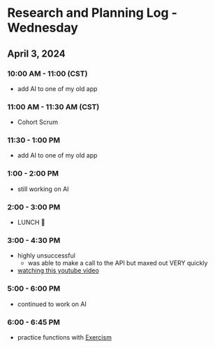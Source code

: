 # Research and Planning Log - Wednesday

## April 3, 2024

### 10:00 AM - 11:00 (CST)

- add AI to one of my old app

### 11:00 AM - 11:30 AM (CST)

- Cohort Scrum

### 11:30 - 1:00 PM

- add AI to one of my old app

### 1:00 - 2:00 PM

- still working on AI

### 2:00 - 3:00 PM

- LUNCH 🍔

### 3:00 - 4:30 PM

- highly unsuccessful
  - was able to make a call to the API but maxed out VERY quickly
- [watching this youtube video](https://youtu.be/fSFJrG1wwm8)

### 5:00 - 6:00 PM
 
  - continued  to work on AI

### 6:00 - 6:45 PM

 - practice functions with [Exercism](https://exercism.org/tracks/javascript/exercises/freelancer-rates/edit)